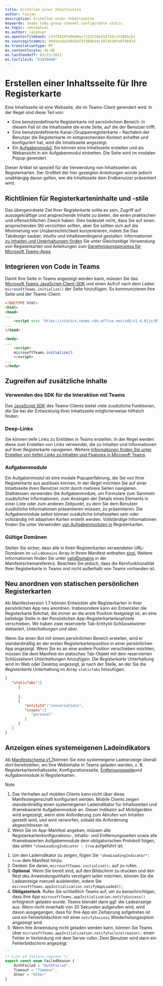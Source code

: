 ```yaml
---
title: Erstellen einer Inhaltsseite
author: laujan
description: Erstellen einer Inhaltsseite
keywords: teams tabs group channel configurable static
ms.topic: conceptual
ms.author: lajanuar
ms.openlocfilehash: c33f58197e8b49ac7122178e154724cc5186bcb1
ms.sourcegitcommit: 49d1ecda14042bf3f368b14c1971618fe979b914
ms.translationtype: MT
ms.contentlocale: de-DE
ms.lasthandoff: 03/23/2021
ms.locfileid: "51034698"
---
```

# <a name="create-a-content-page-for-your-tab"></a>Erstellen einer Inhaltsseite für Ihre Registerkarte

Eine Inhaltsseite ist eine Webseite, die im Teams-Client gerendert wird. In der Regel sind diese Teil von:

* Eine benutzerdefinierte Registerkarte mit persönlichem Bereich: In diesem Fall ist die Inhaltsseite die erste Seite, auf die der Benutzer trifft.
* Eine benutzerdefinierte Kanal-/Gruppenregisterkarte – Nachdem der Benutzer die Registerkarte im entsprechenden Kontext anheftet und konfiguriert hat, wird die Inhaltsseite angezeigt.
* Ein [Aufgabenmodul:](~/task-modules-and-cards/what-are-task-modules.md) Sie können eine Inhaltsseite erstellen und als Webansicht in ein Aufgabenmodul einbetten. Die Seite wird im modalen Popup gerendert.

Dieser Artikel ist speziell für die Verwendung von Inhaltsseiten als Registerkarten. Der Großteil der hier gezeigten Anleitungen würde jedoch unabhängig davon gelten, wie die Inhaltsseite dem Endbenutzer präsentiert wird.

## <a name="tab-content-and-style-guidelines"></a>Richtlinien für Registerkarteninhalte und -stile

Das übergeordnete Ziel Ihrer Registerkarte sollte es sein, Zugriff auf aussagekräftige und ansprechende Inhalte zu bieten, die einen praktischen und offensichtlichen Zweck haben. Dies bedeutet nicht, dass Sie auf einen ansprechenden Stil verzichten sollten, aber Sie sollten sich auf die Minimierung von Unübersichtlichkeit konzentrieren, indem Sie Das Tabdesign sauber, intuitiv und inhalteverdingend gestalten. Informationen [zu Inhalten und Unterhaltungen finden](~/tabs/design/tabs.md) Sie unter Gleichzeitige Verwendung von Registerkarten und Anleitungen zum [Genehmigungsprozess für Microsoft Teams-Apps](~/concepts/deploy-and-publish/appsource/prepare/frequently-failed-cases.md)

## <a name="integrate-your-code-with-teams"></a>Integrieren von Code in Teams

Damit Ihre Seite in Teams angezeigt werden kann, müssen Sie das [Microsoft Teams JavaScript-Client-SDK](/javascript/api/overview/msteams-client?view=msteams-client-js-latest&preserve-view=true) und einen Aufruf nach dem Laden `microsoftTeams.initialize()` der Seite hinzufügen. So kommunizieren Ihre Seite und der Teams-Client:

```html
<!DOCTYPE html>
<html>
<head>
...
    <script src= 'https://statics.teams.cdn.office.net/sdk/v1.6.0/js/MicrosoftTeams.min.js'></script>
...
</head>

<body>
...
    <script>
    microsoftTeams.initialize();
    </script>
...
</body>
```

## <a name="accessing-additional-content"></a>Zugreifen auf zusätzliche Inhalte

### <a name="using-the-sdk-to-interact-with-teams"></a>Verwenden des SDK für die Interaktion mit Teams

Das [JavaScript SDK](~/tabs/how-to/using-teams-client-sdk.md) des Teams-Clients bietet viele zusätzliche Funktionen, die Sie bei der Entwicklung Ihrer Inhaltsseite möglicherweise hilfreich finden.

### <a name="deep-links"></a>Deep-Links

Sie können tiefe Links zu Entitäten in Teams erstellen. In der Regel werden diese zum Erstellen von Links verwendet, die zu Inhalten und Informationen auf Ihrer Registerkarte navigieren. Weitere [Informationen finden Sie unter Erstellen von tiefen Links zu Inhalten und Features in Microsoft Teams](~/concepts/build-and-test/deep-links.md).

### <a name="task-modules"></a>Aufgabenmodule

Ein Aufgabenmodul ist eine modale Popuperfahrung, die Sie von Ihrer Registerkarte aus auslösen können. In der Regel möchten Sie auf einer Inhaltsseite ihren Benutzer nicht durch mehrere Seiten navigieren. Stattdessen verwenden Sie Aufgabenmodule, um Formulare zum Sammeln zusätzlicher Informationen, zum Anzeigen der Details eines Elements in einer Liste oder zum anderen Zeitpunkt, zu dem Sie dem Benutzer zusätzliche Informationen präsentieren müssen, zu präsentieren. Die Aufgabenmodule selbst können zusätzliche Inhaltsseiten sein oder vollständig mit adaptiven Karten erstellt werden. Vollständige Informationen finden Sie unter Verwenden [von Aufgabenmodulen in](~/task-modules-and-cards/task-modules/task-modules-tabs.md) Registerkarten.

### <a name="valid-domains"></a>Gültige Domänen

Stellen Sie sicher, dass alle in Ihren Registerkarten verwendeten URL-Domänen im `validDomains` Array in Ihrem Manifest enthalten [sind.](~/concepts/build-and-test/apps-package.md) Weitere Informationen finden Sie unter [validDomains](~/resources/schema/manifest-schema.md#validdomains) in der Manifestschemareferenz. Beachten Sie jedoch, dass die Kernfunktionalität Ihrer Registerkarte in Teams und nicht außerhalb von Teams vorhanden ist.

## <a name="reorder-static-personal-tabs"></a>Neu anordnen von statischen persönlichen Registerkarten

Ab Manifestversion 1.7 können Entwickler alle Registerkarten in ihrer persönlichen App neu anordnen. Insbesondere kann ein Entwickler  die Registerkarte Botchat, die immer an die erste Position festgelegt ist, an eine beliebige Stelle in der Persönlichen App-Registerkartenkopfzeile verschieben. Wir haben zwei reservierte Tab-EntityId-Schlüsselwörter deklariert, *Unterhaltungen* und *über*.

Wenn Sie einen Bot  mit einem persönlichen Bereich erstellen, wird er standardmäßig an der ersten Registerkartenposition in einer persönlichen App angezeigt. Wenn Sie es an eine andere Position verschieben möchten, müssen Sie dem Manifest ein statisches Tab-Objekt mit dem reservierten Schlüsselwort *Unterhaltungen hinzufügen.* Die *Registerkarte* Unterhaltung wird im Web oder Desktop angezeigt, je nach der Stelle, an der Sie die *Registerkarte* Unterhaltung im Array `staticTabs` hinzufügen. 

```json
{
   "staticTabs":[
      {
         
      },
      {
         "entityId":"conversations",
         "scopes":[
            "personal"
         ]
      }
   ]
}
```

## <a name="show-a-native-loading-indicator"></a>Anzeigen eines systemeigenen Ladeindikators

Ab [Manifestschema v1.7](../../../resources/schema/manifest-schema.md)können Sie [](../../../resources/schema/manifest-schema.md#showloadingindicator) eine systemeigene Ladeanzeige überall dort bereitstellen, wo Ihre Webinhalte in [](removal-page.md) Teams geladen werden, z. B. Registerkarteninhaltsseite, [](#integrate-your-code-with-teams)Konfigurationsseite, [](configuration-page.md) [Entfernungsseite](../../../task-modules-and-cards/task-modules/task-modules-tabs.md)und Aufgabenmodule in Registerkarten .

> [!NOTE]
> 1. Das Verhalten auf mobilen Clients kann nicht über diese Manifesteigenschaft konfiguriert werden. Mobile Clients zeigen standardmäßig einen systemeigenen Ladeindikator für Inhaltsseiten und iframebasierte Aufgabenmodule an. Dieser Indikator auf Mobilgeräten wird angezeigt, wenn eine Anforderung zum Abrufen von Inhalten gestellt wird, und wird verworfen, sobald die Anforderung abgeschlossen ist.
> 2. Wenn Sie im App-Manifest angeben, müssen alle Registerkartenkonfigurations-, Inhalts- und Entfernungsseiten sowie alle iframebasierten Aufgabenmodule dem obligatorischen Protokoll folgen, das unten  `"showLoadingIndicator : true`  aufgeführt ist:


1. Um den Ladeindikator zu zeigen, fügen Sie `"showLoadingIndicator": true` dem Manifest hinzu. 
2. Denken Sie daran, `microsoftTeams.initialize();` auf zu rufen.
3. **Optional**. Wenn Sie bereit sind, auf den Bildschirm zu drucken und den Rest des Anwendungsinhalts verzögert laden möchten, können Sie die Ladeanzeige manuell ausblenden, indem Sie `microsoftTeams.appInitialization.notifyAppLoaded();`
4. **Obligatorisch**. Rufen Sie schließlich Teams auf, um zu benachrichtigen, dass Ihre App `microsoftTeams.appInitialization.notifySuccess()` erfolgreich geladen wurde. Teams blendet dann ggf. die Ladeanzeige aus. Wenn nicht innerhalb von 30 Sekunden aufgerufen wird, wird davon ausgegangen, dass für Ihre App ein Zeitsprung aufgetreten ist und ein Fehlerbildschirm mit einer  `notifySuccess`  Wiederholungsoption angezeigt wird.
5. Wenn ihre Anwendung nicht geladen werden kann, können Sie Teams über `microsoftTeams.appInitialization.notifyFailure(reason);` einen Fehler in Verbindung mit dem Server rufen. Dem Benutzer wird dann ein Fehlerbildschirm angezeigt:

```typescript
``
/* List of failure reasons */
export const enum FailedReason {
    AuthFailed = "AuthFailed",
    Timeout = "Timeout",
    Other = "Other"
}
```
>
